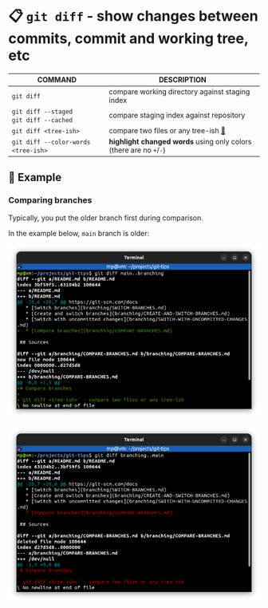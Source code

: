 # 📋 `git diff` - show changes between commits, commit and working tree, etc

| COMMAND                                      | DESCRIPTION                                                          |
| -------------------------------------------- | -------------------------------------------------------------------- |
| `git diff`                                   | compare working directory against staging index                      |
| `git diff --staged`<br />`git diff --cached` | compare staging index against repository                             |
| `git diff <tree-ish>`                        | compare two files or any tree-ish [🔗](#comparing-branches)           |
| `git diff --color-words <tree-ish>`          | **highlight changed words** using only colors (there are no `+`/`-`) |

## 📌 Example

### Comparing branches

Typically, you put the older branch first during comparison.

In the example below, `main` branch is older:

![](images/git-diff-branches.png)

![](images/git-diff-branches-reverse.png)